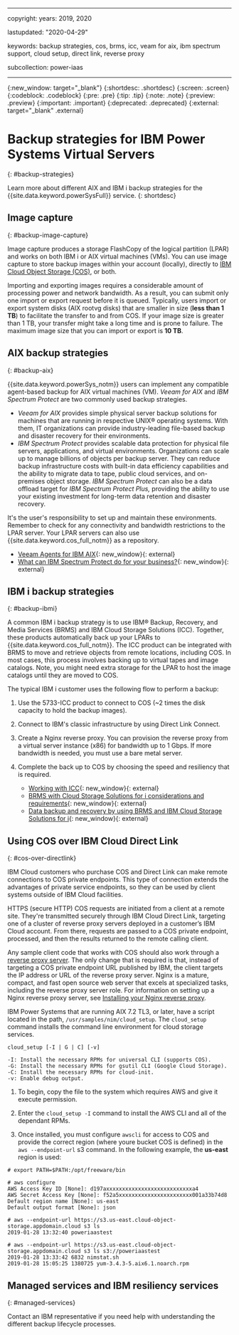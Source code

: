﻿---

copyright:
  years: 2019, 2020

lastupdated: "2020-04-29"

keywords: backup strategies, cos, brms, icc, veam for aix, ibm spectrum support, cloud setup, direct link, reverse proxy

subcollection: power-iaas

---

{:new_window: target="_blank"}
{:shortdesc: .shortdesc}
{:screen: .screen}
{:codeblock: .codeblock}
{:pre: .pre}
{:tip: .tip}
{:note: .note}
{:preview: .preview}
{:important: .important}
{:deprecated: .deprecated}
{:external: target="_blank" .external}

# Backup strategies for IBM Power Systems Virtual Servers
{: #backup-strategies}

Learn more about different AIX and IBM i backup strategies for the {{site.data.keyword.powerSysFull}} service.
{: shortdesc}

## Image capture
{: #backup-image-capture}

Image capture produces a storage FlashCopy of the logical partition (LPAR) and works on both IBM i or AIX virtual machines (VMs). You can use image capture to store backup images within your account (locally), directly to [IBM Cloud Object Storage (COS)](https://cloud.ibm.com/docs/power-iaas?topic=power-iaas-capturing-exporting-vm), or both.

Importing and exporting images requires a considerable amount of processing power and network bandwidth. As a result, you can submit only one import or export request before it is queued. Typically, users import or export system disks (AIX rootvg disks) that are smaller in size (**less than 1 TB**) to facilitate the transfer to and from COS. If your image size is greater than 1 TB, your transfer might take a long time and is prone to failure. The maximum image size that you can import or export is **10 TB**.

## AIX backup strategies
{: #backup-aix}

{{site.data.keyword.powerSys_notm}} users can implement any compatible agent-based backup for AIX virtual machines (VM). *Veeam for AIX* and *IBM Spectrum Protect* are two commonly used backup strategies.

- *Veeam for AIX* provides simple physical server backup solutions for machines that are running in respective UNIX&reg; operating systems. With them, IT organizations can provide industry-leading file-based backup and disaster recovery for their environments.
- *IBM Spectrum Protect* provides scalable data protection for physical file servers, applications, and virtual environments. Organizations can scale up to manage billions of objects per backup server. They can reduce backup infrastructure costs with built-in data efficiency capabilities and the ability to migrate data to tape, public cloud services, and on-premises object storage. *IBM Spectrum Protect* can also be a data offload target for *IBM Spectrum Protect Plus,* providing the ability to use your existing investment for long-term data retention and disaster recovery.

It's the user's responsibility to set up and maintain these environments. Remember to check for any connectivity and bandwidth restrictions to the LPAR server. Your LPAR servers can also use {{site.data.keyword.cos_full_notm}} as a repository.

- [Veeam Agents for IBM AIX](https://www.veeam.com/ibm-aix-oracle-solaris-backup.html){: new_window}{: external}
- [What can IBM Spectrum Protect do for your business?](https://www.ibm.com/us-en/marketplace/data-protection-and-recovery){: new_window}{: external}

## IBM i backup strategies
{: #backup-ibmi}

A common IBM i backup strategy is to use IBM® Backup, Recovery, and Media Services (BRMS) and IBM Cloud Storage Solutions (ICC). Together, these products automatically back up your LPARs to {{site.data.keyword.cos_full_notm}}. The ICC product can be integrated with BRMS to move and retrieve objects from remote locations, including COS. In most cases, this process involves backing up to virtual tapes and image catalogs. Note, you might need extra storage for the LPAR to host the image catalogs until they are moved to COS.

The typical IBM i customer uses the following flow to perform a backup:

1. Use the 5733-ICC product to connect to COS (~2 times the disk capacity to hold the backup images).
2. Connect to IBM's classic infrastructure by using Direct Link Connect.
3. Create a Nginx reverse proxy. You can provision the reverse proxy from a virtual server instance (x86) for bandwidth up to 1 Gbps. If more bandwidth is needed, you must use a bare metal server.
4. Complete the back up to COS by choosing the speed and resiliency that is required.

   - [Working with ICC](https://www.ibm.com/support/knowledgecenter/ssw_ibm_i_72/icc/topics/iccucon_commands_cloud_overview.htm){: new_window}{: external}
   - [BRMS with Cloud Storage Solutions for i considerations and requirements](https://www.ibm.com/support/knowledgecenter/en/ssw_ibm_i_74/rzai8/rzai8brmscloudrequireandconsider.htm){: new_window}{: external}
   - [Data backup and recovery by using BRMS and IBM Cloud Storage Solutions for i](https://www.ibm.com/support/knowledgecenter/en/ssw_ibm_i_74/rzai8/rzai8backupandrecoveryusingBRMSandICC.htm){: new_window}{: external}

## Using COS over IBM Cloud Direct Link
{: #cos-over-directlink}

IBM Cloud customers who purchase COS and Direct Link can make remote connections to COS private endpoints. This type of connection extends the advantages of private service endpoints, so they can be used by client systems outside of IBM Cloud facilities.

HTTPS (secure HTTP) COS requests are initiated from a client at a remote site. They're transmitted securely through IBM Cloud Direct Link, targeting one of a cluster of reverse proxy servers deployed in a customer’s IBM Cloud account. From there, requests are passed to a COS private endpoint, processed, and then the results returned to the remote calling client.

Any sample client code that works with COS should also work through a [reverse proxy server](/docs/direct-link?topic=direct-link-using-ibm-cloud-direct-link-to-connect-to-ibm-cloud-object-storage#direct-link-installing-your-nginx-reverse-proxy). The only change that is required is that, instead of targeting a COS private endpoint URL published by IBM, the client targets the IP address or URL of the reverse proxy server. Nginx is a mature, compact, and fast open source web server that excels at specialized tasks, including the reverse proxy server role. For information on setting up a Nginx reverse proxy server, see [Installing your Nginx reverse proxy](/docs/direct-link?topic=direct-link-using-ibm-cloud-direct-link-to-connect-to-ibm-cloud-object-storage#direct-link-installing-your-nginx-reverse-proxy).

IBM Power Systems that are running AIX 7.2 TL3, or later, have a script located in the path, `/usr/samples/nim/cloud_setup`. The `cloud_setup` command installs the command line environment for cloud storage services.

```
cloud_setup [-I | G | C] [-v]

-I: Install the necessary RPMs for universal CLI (supports COS).
-G: Install the necessary RPMs for gsutil CLI (Google Cloud Storage).
-C: Install the necessary RPMs for cloud-init.
-v: Enable debug output.
```

1. To begin, copy the file to the system which requires AWS and give it execute permission.

2. Enter the `cloud_setup -I` command to install the AWS CLI and all of the dependant RPMs.

3. Once installed, you must configure `awscli` for access to COS and provide the correct region (where youre bucket COS is defined) in the `aws --endpoint-url` s3 command. In the following example, the **us-east** region is used:

```
# export PATH=$PATH:/opt/freeware/bin

# aws configure
AWS Access Key ID [None]: d197axxxxxxxxxxxxxxxxxxxxxxxxxxxa4
AWS Secret Access Key [None]: f52a5xxxxxxxxxxxxxxxxxxxxxxx001a33b74d8
Default region name [None]: us-east
Default output format [None]: json

# aws --endpoint-url https://s3.us-east.cloud-object-storage.appdomain.cloud s3 ls
2019-01-28 13:32:40 poweriaastest

# aws --endpoint-url https://s3.us-east.cloud-object-storage.appdomain.cloud s3 ls s3://poweriaastest
2019-01-28 13:33:42 6832 nimstat.sh
2019-01-28 15:05:25 1380725 yum-3.4.3-5.aix6.1.noarch.rpm
```

## Managed services and IBM resiliency services
{: #managed-services}

Contact an IBM representative if you need help with understanding the different backup lifecycle processes.
